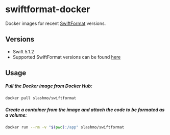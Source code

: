 # swiftformat-docker

Docker images for recent [SwiftFormat](https://github.com/nicklockwood/SwiftFormat) versions.

## Versions

- Swift 5.1.2
- Supported SwiftFormat versions can be found [here](https://github.com/slashmo/swiftformat-docker/releases)

## Usage

##### Pull the Docker image from Docker Hub:

```bash
docker pull slashmo/swiftformat
```

##### Create a container from the image and attach the code to be formated as a volume:

```bash
docker run --rm -v "$(pwd):/app" slashmo/swiftformat
```
